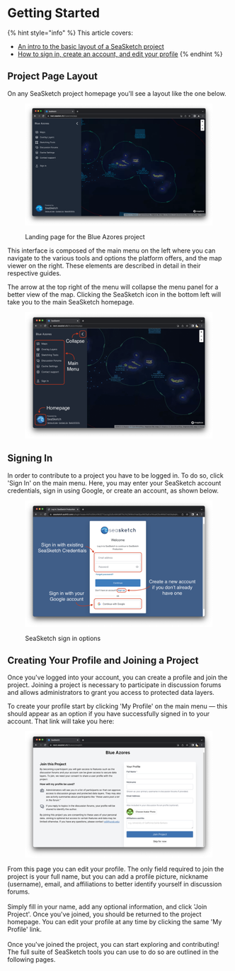 # Getting Started



{% hint style="info" %}
This article covers:

* [An intro to the basic layout of a SeaSketch project](./#basic-page-layout)
* [How to sign in, create an account, and edit your profile](./#signing-in)
{% endhint %}

## Project Page Layout

On any SeaSketch project homepage you'll see a layout like the one below.

<figure><img src=".gitbook/assets/Screenshot 2023-02-27 at 4.24.32 PM.png" alt=""><figcaption><p>Landing page for the Blue Azores project</p></figcaption></figure>

This interface is composed of the main menu on the left where you can navigate to the various tools and options the platform offers, and the map viewer on the right. These elements are described in detail in their respective guides.&#x20;

The arrow at the top right of the menu will collapse the menu panel for a better view of the map. Clicking the SeaSketch icon in the bottom left will take you to the main SeaSketch homepage.

<figure><img src=".gitbook/assets/Screenshot 2023-02-28 at 1.59.11 PM.png" alt=""><figcaption></figcaption></figure>

## Signing In

In order to contribute to a project you have to be logged in. To do so, click 'Sign In' on the main menu.  Here, you may enter your SeaSketch account credentials, sign in using Google, or create an account, as shown below.

<figure><img src=".gitbook/assets/Screenshot 2023-02-28 at 10.14.03 AM (1).png" alt=""><figcaption><p>SeaSketch sign in options</p></figcaption></figure>

## Creating Your Profile and Joining a Project

Once you've logged into your account, you can create a profile and join the project. Joining a project is necessary to participate in discussion forums and allows administrators to grant you access to protected data layers.

To create your profile start by clicking 'My Profile' on the main menu — this should appear as an option if you have successfully signed in to your account. That link will take you here:

<figure><img src=".gitbook/assets/Screenshot 2023-02-28 at 10.39.19 AM.png" alt=""><figcaption></figcaption></figure>

From this page you can edit your profile. The only field required to join the project is your full name, but you can add a profile picture, nickname (username), email, and affiliations to better identify yourself in discussion forums.\
\
Simply fill in your name, add any optional information, and click 'Join Project'. Once you've joined, you should be returned to the project homepage. You can edit your profile at any time by clicking the same 'My Profile' link. \
\
Once you've joined the project, you can start exploring and contributing! The full suite of SeaSketch tools you can use to do so are outlined in the following pages.

